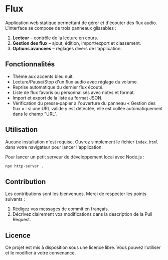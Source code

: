 # Flux

Application web statique permettant de gérer et d'écouter des flux audio.
L'interface se compose de trois panneaux glissables :

1. **Lecteur** – contrôle de la lecture en cours.
2. **Gestion des flux** – ajout, édition, import/export et classement.
3. **Options avancées** – réglages divers de l'application.

## Fonctionnalités

- Thème aux accents bleu nuit.
- Lecture/Pause/Stop d'un flux audio avec réglage du volume.
- Reprise automatique du dernier flux écouté.
- Liste de flux favoris ou personnalisés avec notes et format.
- Import et export de la liste au format JSON.
- Vérification du presse‑papier à l'ouverture du panneau « Gestion des flux » :
  si une URL valide y est détectée, elle est collée automatiquement dans le champ "URL".

## Utilisation

Aucune installation n'est requise. Ouvrez simplement le fichier `index.html`
dans votre navigateur pour lancer l'application.

Pour lancer un petit serveur de développement local avec Node.js :

```bash
npx http-server .
```

## Contribution

Les contributions sont les bienvenues. Merci de respecter les points suivants :

1. Rédigez vos messages de commit en français.
2. Décrivez clairement vos modifications dans la description de la Pull Request.

## Licence

Ce projet est mis à disposition sous une licence libre. Vous pouvez l'utiliser
et le modifier à votre convenance.
